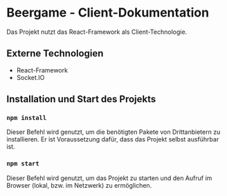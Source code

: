# Beergame - Client-Dokumentation

Das Projekt nutzt das React-Framework als Client-Technologie. 

## Externe Technologien
- React-Framework
- Socket.IO

## Installation und Start des Projekts

### `npm install`
Dieser Befehl wird genutzt, um die benötigten Pakete von Drittanbietern zu installieren. Er ist Voraussetzung dafür, dass das Projekt selbst ausführbar ist. 

### `npm start`
Dieser Befehl wird genutzt, um das Projekt zu starten und den Aufruf im Browser (lokal, bzw. im Netzwerk) zu ermöglichen.
